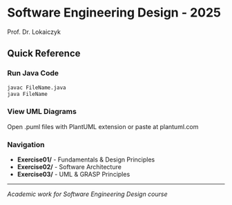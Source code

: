 # Software Engineering Design - 2025
Prof. Dr. Lokaiczyk

## Quick Reference

### Run Java Code
```bash
javac FileName.java
java FileName
```

### View UML Diagrams
Open .puml files with PlantUML extension or paste at plantuml.com

### Navigation
- **Exercise01/** - Fundamentals & Design Principles
- **Exercise02/** - Software Architecture
- **Exercise03/** - UML & GRASP Principles

---
*Academic work for Software Engineering Design course*